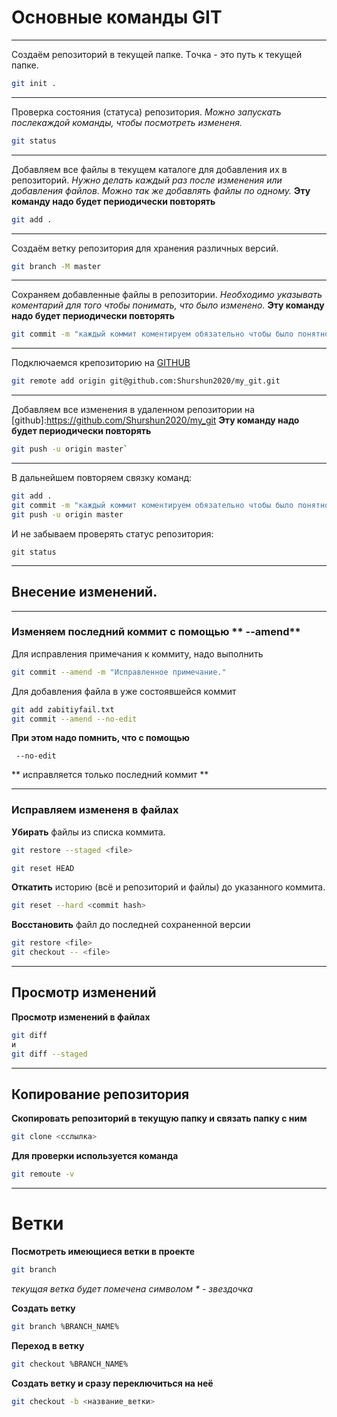 # Основные команды GIT

---
Создаём репозиторий в текущей папке. Tочка - это путь к текущей папке.

```bash
git init .
```

---

Проверка состояния (статуса) репозитория. _Можно запускать послекаждой команды, чтобы посмотреть  измененя._

```bash
git status
```
---

Добавляем все файлы в текущем каталоге для добавления их в репозиторий. _Нужно делать каждый раз после изменения или добавления файлов. Можно так же добавлять файлы по одному._ __Эту команду надо будет периодически повторять__

```bash
git add .
```
---

Создаём ветку репозитория для хранения различных версий.

```bash 
git branch -M master
```

---

Сохраняем добавленные файлы в репозитории. _Необходимо указывать коментарий для того чтобы понимать, что было изменено._ __Эту команду надо будет периодически повторять__


```bash
git commit -m "каждый коммит коментируем обязательно чтобы было понятно"`
```

---

Подключаемся крепозиторию на [GITHUB](https://github.com "github.com")

```bash
git remote add origin git@github.com:Shurshun2020/my_git.git
```

---

Добавляем все изменения в удаленном репозитории на [github]:https://github.com/Shurshun2020/my_git __Эту команду надо будет периодически повторять__


```bash
git push -u origin master`
```

---

В дальнейшем повторяем связку команд:


```bash
git add .  
git commit -m "каждый коммит коментируем обязательно чтобы было понятно"  
git push -u origin master
```  

И не забываем проверять статус репозитория:

`git status`

---

## Внесение изменений.

---
### Изменяем последний коммит с помощью ** --amend**

Для исправления примечания к коммиту, надо выполнить

```bash
git commit --amend -m "Исправленное примечание."
``` 

Для добавления файла в уже состоявшейся коммит

```bash
git add zabitiyfail.txt
git commit --amend --no-edit
``` 
**При этом надо помнить, что с помощью**
```
 --no-edit
```
** исправляется только последний коммит **

---
### Исправляем измененя в файлах
 __Убирать__ файлы из списка коммита.
 
```bash
git restore --staged <file>

git reset HEAD
```

 __Откатить__ историю (всё и репозиторий и файлы) до указанного коммита.

```bash
git reset --hard <commit hash>

```


__Восстановить__  файл до последней сохраненной версии
```bash
git restore <file>
git checkout -- <file>
```

---

## Просмотр изменений

**Просмотр изменений в файлах**

```bash
git diff 
и
git diff --staged
```

---
## Копирование репозитория

**Скопировать репозиторий в текущую папку и связать папку с ним**

```bash
git clone <сслылка>
```

**Для проверки используется команда**
```bash
git remoute -v
```

---

# Ветки

**Посмотреть имеющиеся ветки в проекте**

```bash
git branch
```
_текущая ветка будет помечена символом * - звездочка_

 

**Cоздать ветку**

```bash
git branch %BRANCH_NAME%
```
**Переход в ветку**
```bash
git checkout %BRANCH_NAME%
```
**Создать ветку и сразу переключиться на неё**
```bash
git checkout -b <название_ветки>
```


